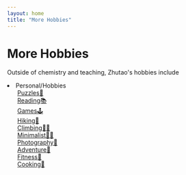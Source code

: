 ```yaml
---
layout: home
title: "More Hobbies"
---
```


# More Hobbies

Outside of chemistry and teaching, Zhutao's hobbies include

<li>Personal/Hobbies
<ul>
    <li><a href="{{ site.github.url }}/s/hobbies-puzzles">Puzzles🧩</a></li>
    <li><a href="{{ site.github.url }}/s/hobbies-reading">Reading📚</a></li>
    <li><a href="{{ site.github.url }}/s/hobbies-games">Games🕹️</a></li>
    <li><a href="{{ site.github.url }}/s/hobbies-hiking">Hiking🌄</a></li>
    <li><a href="{{ site.github.url }}/s/hobbies-climbing">Climbing🧗‍♂️</a></li>
    <li><a href="{{ site.github.url }}/s/hobbies-minimalst">Minimalist🚶‍♂️</a></li>
    <li><a href="{{ site.github.url }}/s/hobbies-photography">Photography📸</a></li>
    <li><a href="{{ site.github.url }}/s/hobbies-adventure">Adventure🌄</a></li>
    <li><a href="{{ site.github.url }}/s/hobbies-trails"></a></li>
    <li><a href="{{ site.github.url }}/s/hobbies-fitness">Fitness💪</a></li>
    <li><a href="{{ site.github.url }}/s/hobbies-cooking">Cooking🍳</a></li>
</ul>
</li>

<style>
    /* To create a hyperlink in HTML without an underline 
    a {
      text-decoration: none;
      color: blue;
    }*/
    /* Remove bullets from the outer list */
    ul {
      list-style-type: none;
    }
    
    /* Remove bullets none, Add bullets to the nested list circle */
    ul ul {
      list-style-type: none;
    }
    
    /* Indent the nested list */
    ul ul {
      margin-left: 20px;
    }
  </style>
  

